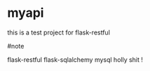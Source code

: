 # myapi

this is a test project for flask-restful

#note

flask-restful flask-sqlalchemy mysql
holly shit !
